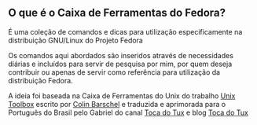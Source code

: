 ## O que é o Caixa de Ferramentas do Fedora?
É uma coleção de comandos e dicas para utilização especificamente na distribuição GNU/Linux do Projeto Fedora

Os comandos aqui abordados são inseridos através de necessidades diárias e incluídos para servir de pesquisa por mim, por quem deseja contribuir ou apenas de servir como referência para utilização da distribuição Fedora.

A ideia foi baseada na Caixa de Ferramentas do Unix do trabalho [Unix Toolbox](http://cb.vu/unixtoolbox/)
escrito por [Colin Barschel](http://colin.barschel.net/) e traduzida e aprimorada para o Português do Brasil pelo Gabriel do canal [Toca do Tux](https://www.youtube.com/user/tocadotux) e blog [Toca do Tux](http://www.tocadotux.com.br)
